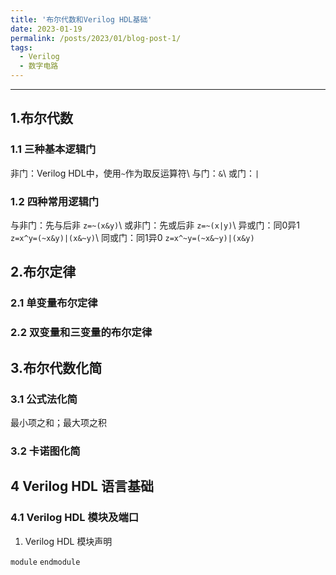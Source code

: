 ```yaml
---
title: '布尔代数和Verilog HDL基础'
date: 2023-01-19
permalink: /posts/2023/01/blog-post-1/
tags:
  - Verilog
  - 数字电路
---
```


-----------

## 1.布尔代数

### 1.1 三种基本逻辑门

非门：Verilog HDL中，使用`~`作为取反运算符\\
与门：`&`\\
或门：`|`

### 1.2 四种常用逻辑门

与非门：先与后非 `z=~(x&y)`\\
或非门：先或后非 `z=~(x|y)`\\
异或门：同0异1 `z=x^y=(~x&y)|(x&~y)`\\
同或门：同1异0 `z=x^~y=(~x&~y)|(x&y)`

## 2.布尔定律

### 2.1 单变量布尔定律

### 2.2 双变量和三变量的布尔定律

## 3.布尔代数化简

### 3.1 公式法化简

最小项之和；最大项之积

### 3.2 卡诺图化简

## 4 Verilog HDL 语言基础

### 4.1 Verilog HDL 模块及端口

1. Verilog HDL 模块声明

`module` `endmodule`

